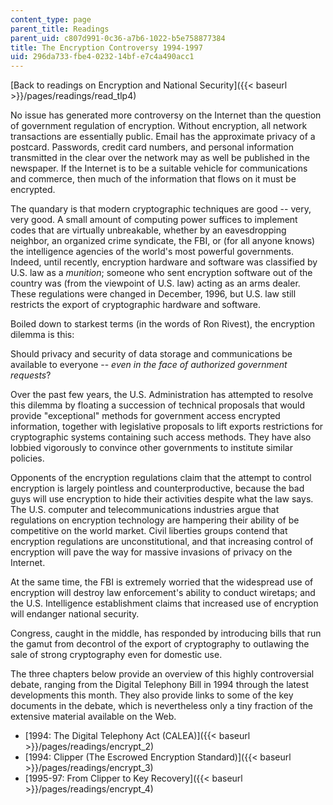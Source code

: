 ```yaml
---
content_type: page
parent_title: Readings
parent_uid: c807d991-0c36-a7b6-1022-b5e758877384
title: The Encryption Controversy 1994-1997
uid: 296da733-fbe4-0232-14bf-e7c4a490acc1
---
```


[Back to readings on Encryption and National Security]({{< baseurl >}}/pages/readings/read_tlp4)

No issue has generated more controversy on the Internet than the question of government regulation of encryption. Without encryption, all network transactions are essentially public. Email has the approximate privacy of a postcard. Passwords, credit card numbers, and personal information transmitted in the clear over the network may as well be published in the newspaper. If the Internet is to be a suitable vehicle for communications and commerce, then much of the information that flows on it must be encrypted.

The quandary is that modern cryptographic techniques are good -- very, very good. A small amount of computing power suffices to implement codes that are virtually unbreakable, whether by an eavesdropping neighbor, an organized crime syndicate, the FBI, or (for all anyone knows) the intelligence agencies of the world's most powerful governments. Indeed, until recently, encryption hardware and software was classified by U.S. law as a _munition_; someone who sent encryption software out of the country was (from the viewpoint of U.S. law) acting as an arms dealer. These regulations were changed in December, 1996, but U.S. law still restricts the export of cryptographic hardware and software.

Boiled down to starkest terms (in the words of Ron Rivest), the encryption dilemma is this:

Should privacy and security of data storage and communications be available to everyone -- _even in the face of authorized government requests_?

Over the past few years, the U.S. Administration has attempted to resolve this dilemma by floating a succession of technical proposals that would provide "exceptional" methods for government access encrypted information, together with legislative proposals to lift exports restrictions for cryptographic systems containing such access methods. They have also lobbied vigorously to convince other governments to institute similar policies.

Opponents of the encryption regulations claim that the attempt to control encryption is largely pointless and counterproductive, because the bad guys will use encryption to hide their activities despite what the law says. The U.S. computer and telecommunications industries argue that regulations on encryption technology are hampering their ability of be competitive on the world market. Civil liberties groups contend that encryption regulations are unconstitutional, and that increasing control of encryption will pave the way for massive invasions of privacy on the Internet.

At the same time, the FBI is extremely worried that the widespread use of encryption will destroy law enforcement's ability to conduct wiretaps; and the U.S. Intelligence establishment claims that increased use of encryption will endanger national security.

Congress, caught in the middle, has responded by introducing bills that run the gamut from decontrol of the export of cryptography to outlawing the sale of strong cryptography even for domestic use.

The three chapters below provide an overview of this highly controversial debate, ranging from the Digital Telephony Bill in 1994 through the latest developments this month. They also provide links to some of the key documents in the debate, which is nevertheless only a tiny fraction of the extensive material available on the Web.

*   [1994: The Digital Telephony Act (CALEA)]({{< baseurl >}}/pages/readings/encrypt_2)
*   [1994: Clipper (The Escrowed Encryption Standard)]({{< baseurl >}}/pages/readings/encrypt_3)
*   [1995-97: From Clipper to Key Recovery]({{< baseurl >}}/pages/readings/encrypt_4)